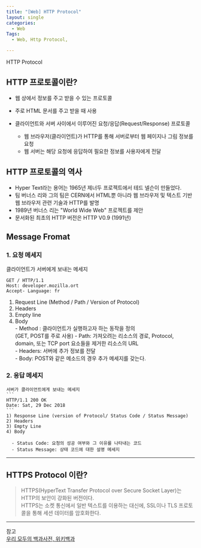 ```yaml
---
title: "[Web] HTTP Protocol"
layout: single
categories:
  - Web
Tags:
  - Web, Http Protocol,

---
```

HTTP Protocol  

## HTTP 프로토콜이란?  
- 웹 상에서 정보를 주고 받을 수 있는 프로토콜  
- 주로 HTML 문서를 주고 받을 때 사용  

- 클라이언트와 서버 사이에서 이루어진 요청/응답(Request/Response) 프로토콜  
  - 웹 브라우저(클라이언트)가 HTTP를 통해 서버로부터 웹 페이지나 그림 정보를 요청  
  - 웹 서버는 해당 요청에 응답하여 필요한 정보를 사용자에게 전달  


## HTTP 프로토콜의 역사  
- Hyper Text라는 용어는 1965년 제너두 프로젝트에서 테드 넬슨이 만들었다.  
- 팀 버너스 리와 그의 팀은 CERN에서 HTML뿐 아니라 웹 브라우저 및 텍스트 기반 웹 브라우저 관련 기술과 HTTP를 발명  
- 1989년 버너스 리는 "World Wide Web" 프로젝트를 제안  
- 문서화된 최초의 HTTP 버전은 HTTP V0.9 (1991년)   

## Message Fromat  
### 1. 요청 메세지
   클라이언트가 서버에게 보내는 메세지  
   ```
   GET / HTTP/1.1  
   Host: developer.mozilla.ort  
   Accept- Language: fr  
   ```  
  1) Request Line (Method / Path / Version of Protocol)  
  2) Headers  
  3) Empty line  
  4) Body  
    - Method : 클라이언트가 실행하고자 하는 동작을 정의  
              (GET, POST를 주로 사용)
    - Path: 가져오려는 리소스의 경로, Protocol, domain, 또는 TCP port 요소들을 제거한 리소스의 URL  
    - Headers: 서버에 추가 정보를 전달  
    - Body: POST와 같은 메소드의 경우 추가 메세지를 갖는다. 

### 2. 응답 메세지
    서버가 클라이언트에게 보내는 메세지  
    ```
    HTTP/1.1 200 OK  
    Date: Sat, 29 Dec 2018  
    ```  
    1) Response Line (version of Protocol/ Status Code / Status Message)  
    2) Headers  
    3) Empty Line  
    4) Body  

      - Status Code: 요청의 성공 여부와 그 이유를 나타내는 코드  
      - Status Message: 상태 코드에 대한 설명 메세지  


---
## HTTPS Protocol 이란?  
> HTTPS(HyperText Transfer Protocol over Secure Socket Layer)는 HTTP의 보안이 강화된 버전이다.  
HTTPS는 소켓 통신에서 일반 텍스트를 이용하는 대신에, SSL이나 TLS 프로토콜을 통해 세션 데이터를 암호화한다. 

  

---
참고  
[우리 모두의 백과사전, 위키백과](https://ko.wikipedia.org/wiki/HTTP)